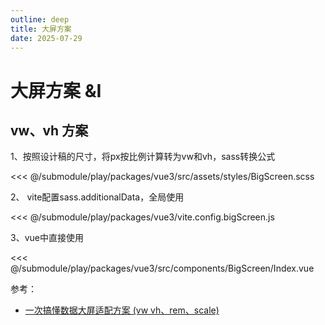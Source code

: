 ```yaml
---
outline: deep
title: 大屏方案
date: 2025-07-29
---
```

# 大屏方案 &I

## vw、vh 方案

1、按照设计稿的尺寸，将px按比例计算转为vw和vh，sass转换公式

<<< @/submodule/play/packages/vue3/src/assets/styles/BigScreen.scss

2、 vite配置sass.additionalData，全局使用

<<< @/submodule/play/packages/vue3/vite.config.bigScreen.js

3、vue中直接使用

<<< @/submodule/play/packages/vue3/src/components/BigScreen/Index.vue

参考：
- [一次搞懂数据大屏适配方案 (vw vh、rem、scale)](https://juejin.cn/post/7163932925955112996?searchId=202507221002590876F10B9AA440B4C673)
